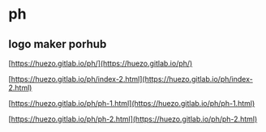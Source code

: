 # ph


## logo maker porhub


[https://huezo.gitlab.io/ph/](https://huezo.gitlab.io/ph/)


[https://huezo.gitlab.io/ph/index-2.html](https://huezo.gitlab.io/ph/index-2.html)


[https://huezo.gitlab.io/ph/ph-1.html](https://huezo.gitlab.io/ph/ph-1.html)


[https://huezo.gitlab.io/ph/ph-2.html](https://huezo.gitlab.io/ph/ph-2.html)




